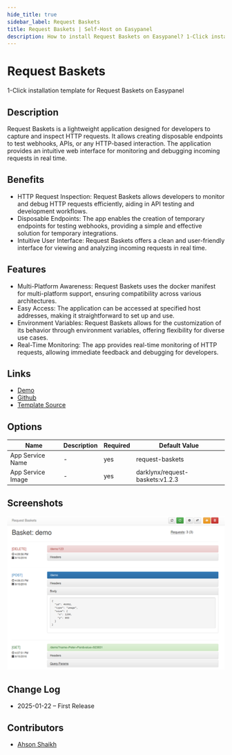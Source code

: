 ```yaml
---
hide_title: true
sidebar_label: Request Baskets
title: Request Baskets | Self-Host on Easypanel
description: How to install Request Baskets on Easypanel? 1-Click installation template for Request Baskets on Easypanel
---
```


<!-- generated -->

# Request Baskets

1-Click installation template for Request Baskets on Easypanel

## Description

Request Baskets is a lightweight application designed for developers to capture and inspect HTTP requests. It allows creating disposable endpoints to test webhooks, APIs, or any HTTP-based interaction. The application provides an intuitive web interface for monitoring and debugging incoming requests in real time.

## Benefits

- HTTP Request Inspection: Request Baskets allows developers to monitor and debug HTTP requests efficiently, aiding in API testing and development workflows.
- Disposable Endpoints: The app enables the creation of temporary endpoints for testing webhooks, providing a simple and effective solution for temporary integrations.
- Intuitive User Interface: Request Baskets offers a clean and user-friendly interface for viewing and analyzing incoming requests in real time.

## Features

- Multi-Platform Awareness: Request Baskets uses the docker manifest for multi-platform support, ensuring compatibility across various architectures.
- Easy Access: The application can be accessed at specified host addresses, making it straightforward to set up and use.
- Environment Variables: Request Baskets allows for the customization of its behavior through environment variables, offering flexibility for diverse use cases.
- Real-Time Monitoring: The app provides real-time monitoring of HTTP requests, allowing immediate feedback and debugging for developers.

## Links

- [Demo](https://rbaskets.in/web)
- [Github](https://github.com/darklynx/request-baskets)
- [Template Source](https://github.com/easypanel-io/templates/tree/main/templates/request-baskets)

## Options

Name | Description | Required | Default Value
-|-|-|-
App Service Name | - | yes | request-baskets
App Service Image | - | yes | darklynx/request-baskets:v1.2.3

## Screenshots

![Request Baskets Screenshot](./assets/screenshot.png)

## Change Log

- 2025-01-22 – First Release

## Contributors

- [Ahson Shaikh](https://github.com/Ahson-Shaikh)
